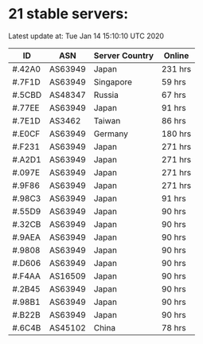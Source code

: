 # 21 stable servers:

Latest update at: Tue Jan 14 15:10:10 UTC 2020

| ID | ASN | Server Country | Online |
| -- | --- | -------------- | ------ |
| #.42A0 | AS63949 | Japan | 231 hrs |
| #.7F1D | AS63949 | Singapore | 59 hrs |
| #.5CBD | AS48347 | Russia | 67 hrs |
| #.77EE | AS63949 | Japan | 91 hrs |
| #.7E1D | AS3462 | Taiwan | 86 hrs |
| #.E0CF | AS63949 | Germany | 180 hrs |
| #.F231 | AS63949 | Japan | 271 hrs |
| #.A2D1 | AS63949 | Japan | 271 hrs |
| #.097E | AS63949 | Japan | 271 hrs |
| #.9F86 | AS63949 | Japan | 271 hrs |
| #.98C3 | AS63949 | Japan | 91 hrs |
| #.55D9 | AS63949 | Japan | 90 hrs |
| #.32CB | AS63949 | Japan | 90 hrs |
| #.9AEA | AS63949 | Japan | 90 hrs |
| #.9808 | AS63949 | Japan | 90 hrs |
| #.D606 | AS63949 | Japan | 90 hrs |
| #.F4AA | AS16509 | Japan | 90 hrs |
| #.2B45 | AS63949 | Japan | 90 hrs |
| #.98B1 | AS63949 | Japan | 90 hrs |
| #.B22B | AS63949 | Japan | 90 hrs |
| #.6C4B | AS45102 | China | 78 hrs |

